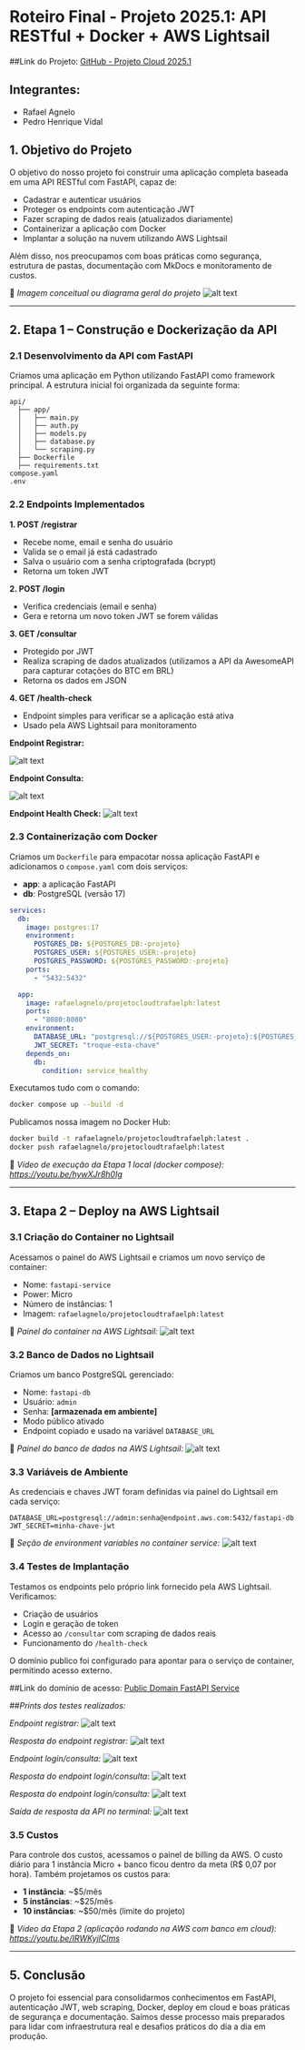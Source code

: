 # Roteiro Final - Projeto 2025.1: API RESTful + Docker + AWS Lightsail

##Link do Projeto: [GitHub - Projeto Cloud 2025.1](https://github.com/rafaelagnelo/projeto-cloudT25.1)

## Integrantes:
* Rafael Agnelo 
* Pedro Henrique Vidal

## 1. Objetivo do Projeto

O objetivo do nosso projeto foi construir uma aplicação completa baseada em uma API RESTful com FastAPI, capaz de:

* Cadastrar e autenticar usuários
* Proteger os endpoints com autenticação JWT
* Fazer scraping de dados reais (atualizados diariamente)
* Containerizar a aplicação com Docker
* Implantar a solução na nuvem utilizando AWS Lightsail

Além disso, nos preocupamos com boas práticas como segurança, estrutura de pastas, documentação com MkDocs e monitoramento de custos.

📸 *Imagem conceitual ou diagrama geral do projeto*
![alt text](diagrama.png "Diagrama Geral do Projeto")

---

## 2. Etapa 1 – Construção e Dockerização da API

### 2.1 Desenvolvimento da API com FastAPI

Criamos uma aplicação em Python utilizando FastAPI como framework principal. A estrutura inicial foi organizada da seguinte forma:

```
api/
  ├── app/
  │   ├── main.py
  │   ├── auth.py
  │   ├── models.py
  │   ├── database.py
  │   └── scraping.py
  ├── Dockerfile
  ├── requirements.txt
compose.yaml
.env
```

### 2.2 Endpoints Implementados

**1. POST /registrar**

* Recebe nome, email e senha do usuário
* Valida se o email já está cadastrado
* Salva o usuário com a senha criptografada (bcrypt)
* Retorna um token JWT

**2. POST /login**

* Verifica credenciais (email e senha)
* Gera e retorna um novo token JWT se forem válidas

**3. GET /consultar**

* Protegido por JWT
* Realiza scraping de dados atualizados (utilizamos a API da AwesomeAPI para capturar cotações do BTC em BRL)
* Retorna os dados em JSON

**4. GET /health-check**

* Endpoint simples para verificar se a aplicação está ativa
* Usado pela AWS Lightsail para monitoramento


**Endpoint Registrar:**

![alt text](registrarlocal.jpeg)

**Endpoint Consulta:**

![alt text](consultarlocal.jpeg)

**Endpoint Health Check:**
![alt text](healthchecklocal.jpeg)


### 2.3 Containerização com Docker

Criamos um `Dockerfile` para empacotar nossa aplicação FastAPI e adicionamos o `compose.yaml` com dois serviços:

* **app**: a aplicação FastAPI
* **db**: PostgreSQL (versão 17)

```yaml
services:
  db:
    image: postgres:17
    environment:
      POSTGRES_DB: ${POSTGRES_DB:-projeto}
      POSTGRES_USER: ${POSTGRES_USER:-projeto}
      POSTGRES_PASSWORD: ${POSTGRES_PASSWORD:-projeto}
    ports:
      - "5432:5432"

  app:
    image: rafaelagnelo/projetocloudtrafaelph:latest
    ports:
      - "8080:8080"
    environment:
      DATABASE_URL: "postgresql://${POSTGRES_USER:-projeto}:${POSTGRES_PASSWORD:-projeto}@db/${POSTGRES_DB:-projeto}"
      JWT_SECRET: "troque-esta-chave"
    depends_on:
      db:
        condition: service_healthy
```

Executamos tudo com o comando:

```bash
docker compose up --build -d
```

Publicamos nossa imagem no Docker Hub:

```bash
docker build -t rafaelagnelo/projetocloudtrafaelph:latest .
docker push rafaelagnelo/projetocloudtrafaelph:latest
```

🎥 *Vídeo de execução da Etapa 1 local (docker compose): https://youtu.be/hywXJr8h0Ig*

---

## 3. Etapa 2 – Deploy na AWS Lightsail

### 3.1 Criação do Container no Lightsail

Acessamos o painel do AWS Lightsail e criamos um novo serviço de container:

* Nome: `fastapi-service`
* Power: Micro
* Número de instâncias: 1
* Imagem: `rafaelagnelo/projetocloudtrafaelph:latest`

📸 *Painel do container na AWS Lightsail:*
![alt text](painelcontaineraws.png "Container no AWS Lightsail")

### 3.2 Banco de Dados no Lightsail

Criamos um banco PostgreSQL gerenciado:

* Nome: `fastapi-db`
* Usuário: `admin`
* Senha: **\[armazenada em ambiente]**
* Modo público ativado
* Endpoint copiado e usado na variável `DATABASE_URL`

📸 *Painel do banco de dados na AWS Lightsail:*
![alt text](databaseaws.png "Banco de Dados PostgreSQL no AWS Lightsail")

### 3.3 Variáveis de Ambiente

As credenciais e chaves JWT foram definidas via painel do Lightsail em cada serviço:

```env
DATABASE_URL=postgresql://admin:senha@endpoint.aws.com:5432/fastapi-db
JWT_SECRET=minha-chave-jwt
```

📸 *Seção de environment variables no container service:*
![alt text](envvarsaws.png "Variáveis de Ambiente no AWS Lightsail")

### 3.4 Testes de Implantação

Testamos os endpoints pelo próprio link fornecido pela AWS Lightsail. Verificamos:

* Criação de usuários
* Login e geração de token
* Acesso ao `/consultar` com scraping de dados reais
* Funcionamento do `/health-check`

O domínio publico foi configurado para apontar para o serviço de container, permitindo acesso externo.

##Link do domínio de acesso: [Public Domain FastAPI Service](https://fastapi-service.bx2qk2acj1aym.us-east-1.cs.amazonlightsail.com/docs)

##*Prints dos testes realizados:*

*Endpoint registrar:*
![alt text](registraraws2.jpeg "Testes de Endpoints na AWS Lightsail")

*Resposta do endpoint registrar:*
![alt text](registraraws.jpeg "Testes de Endpoints na AWS Lightsail")

*Endpoint login/consulta:*
![alt text](loginaws.jpeg "Testes de Endpoints na AWS Lightsail")

*Resposta do endpoint login/consulta:*
![alt text](login2aws.jpeg "Testes de Endpoints na AWS Lightsail")

*Resposta do endpoint login/consulta:*
![alt text](loginjwt.jpeg "Testes de Endpoints na AWS Lightsail")

*Saída de resposta da API no terminal:*
![alt text](resposta.jpeg "Testes de Endpoints na AWS Lightsail")

### 3.5 Custos

Para controle dos custos, acessamos o painel de billing da AWS. O custo diário para 1 instância Micro + banco ficou dentro da meta (R\$ 0,07 por hora). Também projetamos os custos para:

* **1 instância**: \~\$5/mês
* **5 instâncias**: \~\$25/mês
* **10 instâncias**: \~\$50/mês (limite do projeto)

🎥 *Vídeo da Etapa 2 (aplicação rodando na AWS com banco em cloud): https://youtu.be/IRWKyjIClms*

---

## 5. Conclusão

O projeto foi essencial para consolidarmos conhecimentos em FastAPI, autenticação JWT, web scraping, Docker, deploy em cloud e boas práticas de segurança e documentação. Saímos desse processo mais preparados para lidar com infraestrutura real e desafios práticos do dia a dia em produção.


